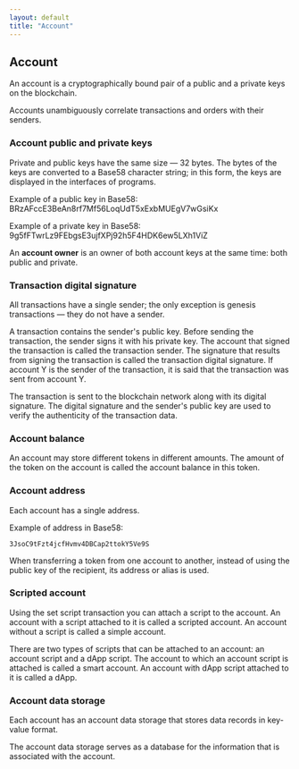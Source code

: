 ```yaml
---
layout: default
title: "Account"
---
```

## Account
An account is a cryptographically bound pair of a public and a private keys on the blockchain.

Accounts unambiguously correlate transactions and orders with their senders.

### Account public and private keys
Private and public keys have the same size — 32 bytes. The bytes of the keys are converted to a Base58 character string; in this form, the keys are displayed in the interfaces of programs.

Example of a public key in Base58:
    BRzAFccE3BeAn8rf7Mf56LoqUdT5xExbMUEgV7wGsiKx

Example of a private key in Base58:
    9g5fFTwrLz9FEbgsE3ujfXPj92h5F4HDK6ew5LXh1ViZ

An **account owner** is an owner of both account keys at the same time: both public and private.

### Transaction digital signature
All transactions have a single sender; the only exception is genesis transactions — they do not have a sender.

A transaction contains the sender's public key. Before sending the transaction, the sender signs it with his private key. The account that signed the transaction is called the transaction sender. The signature that results from signing the transaction is called the transaction digital signature. If account Y is the sender of the transaction, it is said that the transaction was sent from account Y.

The transaction is sent to the blockchain network along with its digital signature. The digital signature and the sender's public key are used to verify the authenticity of the transaction data.

### Account balance
An account may store different tokens in different amounts. The amount of the token on the account is called the account balance in this token.

### Account address
Each account has a single address.

Example of address in Base58:

    3JsoC9tFzt4jcfHvmv4DBCap2ttokY5Ve9S
When transferring a token from one account to another, instead of using the public key of the recipient, its address or alias is used.

### Scripted account
Using the set script transaction you can attach a script to the account. An account with a script attached to it is called a scripted account. An account without a script is called a simple account.

There are two types of scripts that can be attached to an account: an account script and a dApp script. The account to which an account script is attached is called a smart account. An account with dApp script attached to it is called a dApp.

### Account data storage
Each account has an account data storage that stores data records in key-value format.

The account data storage serves as a database for the information that is associated with the account.